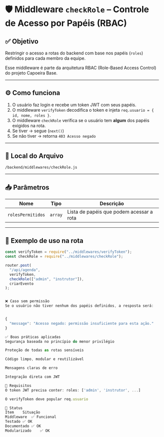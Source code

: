 # 🛡️ Middleware `checkRole` – Controle de Acesso por Papéis (RBAC)

## ✅ Objetivo
Restringir o acesso a rotas do backend com base nos papéis (`roles`) definidos para cada membro da equipe.

Esse middleware é parte da arquitetura RBAC (Role-Based Access Control) do projeto Capoeira Base.

---

## ⚙️ Como funciona

1. O usuário faz login e recebe um token JWT com seus papéis.
2. O middleware `verifyToken` decodifica o token e injeta `req.usuario = { id, nome, roles }`.
3. O middleware `checkRole` verifica se o usuário tem **algum** dos papéis exigidos na rota.
4. Se tiver → segue (`next()`)
5. Se não tiver → retorna `403 Acesso negado`

---

## 📌 Local do Arquivo

`/backend/middlewares/checkRole.js`

---

## 📥 Parâmetros

| Nome            | Tipo     | Descrição                                |
|------------------|----------|--------------------------------------------|
| `rolesPermitidos` | `array` | Lista de papéis que podem acessar a rota |

---

## 🧪 Exemplo de uso na rota

```js
const verifyToken = require("../middlewares/verifyToken");
const checkRole = require("../middlewares/checkRole");

router.post(
  "/api/agenda",
  verifyToken,
  checkRole(["admin", "instrutor"]),
  criarEvento
);


❌ Caso sem permissão
Se o usuário não tiver nenhum dos papéis definidos, a resposta será:


{
  "message": "Acesso negado: permissão insuficiente para esta ação."
}

✅ Boas práticas aplicadas
Segurança baseada no princípio do menor privilégio

Proteção de todas as rotas sensíveis

Código limpo, modular e reutilizável

Mensagens claras de erro

Integração direta com JWT

🧱 Requisitos
O token JWT precisa conter: roles: ['admin', 'instrutor', ...]

O verifyToken deve popular req.usuario

📌 Status
Item	Situação
Middleware	✅ Funcional
Testado	✅ OK
Documentado	✅ OK
Modularizado	✅ OK

